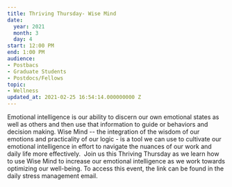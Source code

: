 ```yaml
---
title: Thriving Thursday- Wise Mind
date:
  year: 2021
  month: 3
  day: 4
start: 12:00 PM
end: 1:00 PM
audience:
- Postbacs
- Graduate Students
- Postdocs/Fellows
topic:
- Wellness
updated_at: 2021-02-25 16:54:14.000000000 Z
---
```

Emotional intelligence is our ability to discern our own emotional
states as well as others and then use that information to guide or
behaviors and decision making. Wise Mind -- the integration of the
wisdom of our emotions and practicality of our logic - is a tool we can
use to cultivate our emotional intelligence in effort to navigate the
nuances of our work and daily life more effectively.  Join us this
Thriving Thursday as we learn how to use Wise Mind to increase our
emotional intelligence as we work towards optimizing our well-being. To
access this event, the link can be found in the daily stress management
email.
